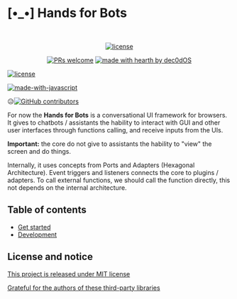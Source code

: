 # [•_•] Hands for Bots

<div align="center">
<br />

[![license](https://img.shields.io/github/license/dec0dOS/amazing-github-template.svg?style=flat-square)](LICENSE)

[![PRs welcome](https://img.shields.io/badge/PRs-welcome-ff69b4.svg?style=flat-square)](https://github.com/dec0dOS/amazing-github-template/issues?q=is%3Aissue+is%3Aopen+label%3A%22help+wanted%22)
[![made with hearth by dec0dOS](https://img.shields.io/badge/made%20with%20%E2%99%A5%20by-dec0dOS-ff1414.svg?style=flat-square)](https://github.com/dec0dOS)

</div>


[![license](https://img.shields.io/github/license/dec0dOS/amazing-github-template.svg?style=flat-square)](LICENSE)

[![made-with-javascript](https://img.shields.io/badge/Made%20with-JavaScript-1f425f.svg)](https://www.javascript.com)

😥[![GitHub contributors](https://img.shields.io/github/contributors/Naereen/badges.svg)](https://GitHub.com/Naereen/badges/graphs/contributors/)

For now the **Hands for Bots** is a conversational UI framework for browsers. It gives to chatbots / assistants the hability to interact with GUI and other user interfaces through functions calling, and receive inputs from the UIs. 

**Important:** the core do not give to assistants the hability to "view" the screen and do things.

Internally, it uses concepts from Ports and Adapters (Hexagonal Architecture). Event triggers and listeners connects the core to plugins / adapters. To call external functions, we should call the function directly, this not depends on the internal architecture.


## Table of contents

- [Get started](./docs/getstarted.md)
- [Development](./docs/development.md)

## License and notice

[This project is released under MIT license](./LICENSE.md)

[Grateful for the authors of these third-party libraries](./NOTICE.md)
